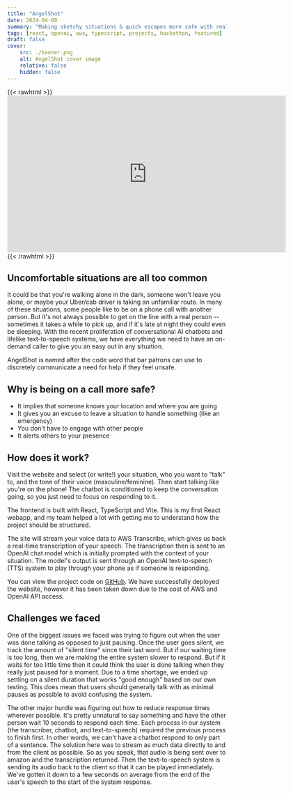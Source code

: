 ```yaml
---
title: "AngelShot"
date: 2024-04-08
summary: "Making sketchy situations & quick escapes more safe with realistic AI phone calls. Grand Prize - Third Place winner at WildHacks 2024."
tags: [react, openai, aws, typescript, projects, hackathon, featured]
draft: false
cover:
    src: ./banner.png
    alt: AngelShot cover image
    relative: false
    hidden: false
---
```


{{< rawhtml >}}<iframe src="https://player.vimeo.com/video/931798114?h=f78ae666e9" width="640" height="360" frameborder="0" allow="autoplay; fullscreen; picture-in-picture" allowfullscreen></iframe>{{< /rawhtml >}}

## Uncomfortable situations are all too common

It could be that you're walking alone in the dark, someone won't leave you alone, or maybe your Uber/cab driver is taking an unfamiliar route. In many of these situations, some people like to be on a phone call with another person. But it's not always possible to get on the line with a real person -- sometimes it takes a while to pick up, and if it's late at night they could even be sleeping. With the recent proliferation of conversational AI chatbots and lifelike text-to-speech systems, we have everything we need to have an on-demand caller to give you an easy out in any situation.

AngelShot is named after the code word that bar patrons can use to discretely communicate a need for help if they feel unsafe.

## Why is being on a call more safe?

- It implies that someone knows your location and where you are going
- It gives you an excuse to leave a situation to handle something (like an emergency)
- You don't have to engage with other people
- It alerts others to your presence

## How does it work?

Visit the website and select (or write!) your situation, who you want to "talk" to, and the tone of their voice (masculine/feminine). Then start talking like you're on the phone! The chatbot is conditioned to keep the conversation going, so you just need to focus on responding to it.

The frontend is built with React, TypeScript and Vite. This is my first React webapp, and my team helped a lot with getting me to understand how the project should be structured.

The site will stream your voice data to AWS Transcribe, which gives us back a real-time transcription of your speech. The transcription then is sent to an OpenAI chat model which is initially prompted with the context of your situation. The model's output is sent through an OpenAI text-to-speech (TTS) system to play through your phone as if someone is responding.

You can view the project code on [GitHub](https://github.com/jackburkhardt/call-me-safety). We have successfully deployed the website, however it has been taken down due to the cost of AWS and OpenAI API access.

## Challenges we faced

One of the biggest issues we faced was trying to figure out when the user was done talking as opposed to just pausing. Once the user goes silent, we track the amount of "silent time" since their last word. But if our waiting time is too long, then we are making the entire system slower to respond. But if it waits for too little time then it could think the user is done talking when they really just paused for a moment. Due to a time shortage, we ended up settling on a silent duration that works "good enough" based on our own testing. This does mean that users should generally talk with as minimal pauses as possible to avoid confusing the system.

The other major hurdle was figuring out how to reduce response times wherever possible. It's pretty unnatural to say something and have the other person wait 10 seconds to respond each time. Each process in our system (the transcriber, chatbot, and text-to-speech) required the previous process to finish first. In other words, we can't have a chatbot respond to only part of a sentence. The solution here was to stream as much data directly to and from the client as possible. So as you speak, that audio is being sent over to amazon and the transcription returned. Then the text-to-speech system is sending its audio back to the client so that it can be played immediately. We've gotten it down to a few seconds on average from the end of the user's speech to the start of the system response.

